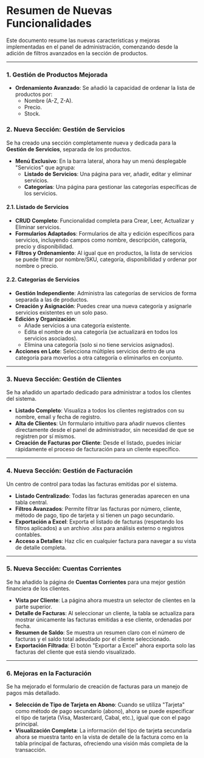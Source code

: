 # Resumen de Nuevas Funcionalidades

Este documento resume las nuevas características y mejoras implementadas en el panel de administración, comenzando desde la adición de filtros avanzados en la sección de productos.

---

### 1. Gestión de Productos Mejorada

- **Ordenamiento Avanzado**: Se añadió la capacidad de ordenar la lista de productos por:
  - Nombre (A-Z, Z-A).
  - Precio.
  - Stock.

### 2. Nueva Sección: Gestión de Servicios

Se ha creado una sección completamente nueva y dedicada para la **Gestión de Servicios**, separada de los productos.

- **Menú Exclusivo**: En la barra lateral, ahora hay un menú desplegable "Servicios" que agrupa:
  - **Listado de Servicios**: Una página para ver, añadir, editar y eliminar servicios.
  - **Categorías**: Una página para gestionar las categorías específicas de los servicios.

#### 2.1. Listado de Servicios

- **CRUD Completo**: Funcionalidad completa para Crear, Leer, Actualizar y Eliminar servicios.
- **Formularios Adaptados**: Formularios de alta y edición específicos para servicios, incluyendo campos como nombre, descripción, categoría, precio y disponibilidad.
- **Filtros y Ordenamiento**: Al igual que en productos, la lista de servicios se puede filtrar por nombre/SKU, categoría, disponibilidad y ordenar por nombre o precio.

#### 2.2. Categorías de Servicios

- **Gestión Independiente**: Administra las categorías de servicios de forma separada a las de productos.
- **Creación y Asignación**: Puedes crear una nueva categoría y asignarle servicios existentes en un solo paso.
- **Edición y Organización**:
  - Añade servicios a una categoría existente.
  - Edita el nombre de una categoría (se actualizará en todos los servicios asociados).
  - Elimina una categoría (solo si no tiene servicios asignados).
- **Acciones en Lote**: Selecciona múltiples servicios dentro de una categoría para moverlos a otra categoría o eliminarlos en conjunto.

---

### 3. Nueva Sección: Gestión de Clientes

Se ha añadido un apartado dedicado para administrar a todos los clientes del sistema.

- **Listado Completo**: Visualiza a todos los clientes registrados con su nombre, email y fecha de registro.
- **Alta de Clientes**: Un formulario intuitivo para añadir nuevos clientes directamente desde el panel de administrador, sin necesidad de que se registren por sí mismos.
- **Creación de Facturas por Cliente**: Desde el listado, puedes iniciar rápidamente el proceso de facturación para un cliente específico.

---

### 4. Nueva Sección: Gestión de Facturación

Un centro de control para todas las facturas emitidas por el sistema.

- **Listado Centralizado**: Todas las facturas generadas aparecen en una tabla central.
- **Filtros Avanzados**: Permite filtrar las facturas por número, cliente, método de pago, tipo de tarjeta y si tienen un pago secundario.
- **Exportación a Excel**: Exporta el listado de facturas (respetando los filtros aplicados) a un archivo .xlsx para análisis externo o registros contables.
- **Acceso a Detalles**: Haz clic en cualquier factura para navegar a su vista de detalle completa.

---

### 5. Nueva Sección: Cuentas Corrientes

Se ha añadido la página de **Cuentas Corrientes** para una mejor gestión financiera de los clientes.

- **Vista por Cliente**: La página ahora muestra un selector de clientes en la parte superior.
- **Detalle de Facturas**: Al seleccionar un cliente, la tabla se actualiza para mostrar únicamente las facturas emitidas a ese cliente, ordenadas por fecha.
- **Resumen de Saldo**: Se muestra un resumen claro con el número de facturas y el saldo total adeudado por el cliente seleccionado.
- **Exportación Filtrada**: El botón "Exportar a Excel" ahora exporta solo las facturas del cliente que está siendo visualizado.

---

### 6. Mejoras en la Facturación

Se ha mejorado el formulario de creación de facturas para un manejo de pagos más detallado.

- **Selección de Tipo de Tarjeta en Abono**: Cuando se utiliza "Tarjeta" como método de pago secundario (abono), ahora se puede especificar el tipo de tarjeta (Visa, Mastercard, Cabal, etc.), igual que con el pago principal.
- **Visualización Completa**: La información del tipo de tarjeta secundaria ahora se muestra tanto en la vista de detalle de la factura como en la tabla principal de facturas, ofreciendo una visión más completa de la transacción.
